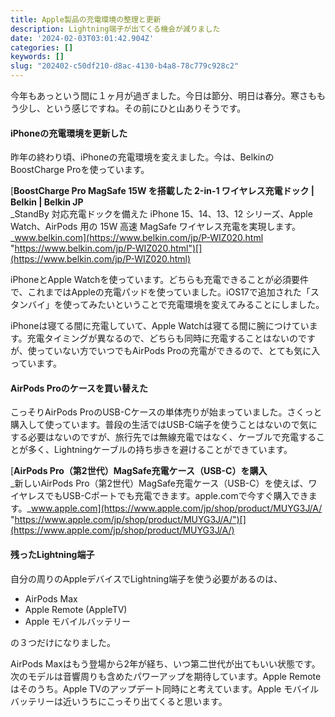 ```yaml
---
title: Apple製品の充電環境の整理と更新
description: Lightning端子が出てくる機会が減りました
date: '2024-02-03T03:01:42.904Z'
categories: []
keywords: []
slug: "202402-c50df210-d8ac-4130-b4a8-78c779c928c2"
---
```

今年もあっという間に１ヶ月が過ぎました。今日は節分、明日は春分。寒さももう少し、という感じですね。その前にひと山ありそうです。

#### iPhoneの充電環境を更新した

昨年の終わり頃、iPhoneの充電環境を変えました。今は、BelkinのBoostCharge Proを使っています。

[**BoostCharge Pro MagSafe 15W を搭載した 2-in-1 ワイヤレス充電ドック | Belkin | Belkin JP**  
_StandBy 対応充電ドックを備えた iPhone 15、14、13、12 シリーズ、Apple Watch、AirPods 用の 15W 高速 MagSafe ワイヤレス充電を実現します。_www.belkin.com](https://www.belkin.com/jp/P-WIZ020.html "https://www.belkin.com/jp/P-WIZ020.html")[](https://www.belkin.com/jp/P-WIZ020.html)

iPhoneとApple Watchを使っています。どちらも充電できることが必須要件で、これまではAppleの充電パッドを使っていました。iOS17で追加された「スタンバイ」を使ってみたいということで充電環境を変えてみることにしました。

iPhoneは寝てる間に充電していて、Apple Watchは寝てる間に腕につけています。充電タイミングが異なるので、どちらも同時に充電することはないのですが、使っていない方でいつでもAirPods Proの充電ができるので、とても気に入っています。

#### AirPods Proのケースを買い替えた

こっそりAirPods ProのUSB-Cケースの単体売りが始まっていました。さくっと購入して使っています。普段の生活ではUSB-C端子を使うことはないので気にする必要はないのですが、旅行先では無線充電ではなく、ケーブルで充電することが多く、Lightningケーブルの持ち歩きを避けることができています。

[**AirPods Pro（第2世代）MagSafe充電ケース（USB-C）を購入**  
_新しいAirPods Pro（第2世代）MagSafe充電ケース（USB-C）を使えば、ワイヤレスでもUSB-Cポートでも充電できます。apple.comで今すぐ購入できます。_www.apple.com](https://www.apple.com/jp/shop/product/MUYG3J/A/ "https://www.apple.com/jp/shop/product/MUYG3J/A/")[](https://www.apple.com/jp/shop/product/MUYG3J/A/)

#### 残ったLightning端子

自分の周りのAppleデバイスでLightning端子を使う必要があるのは、

*   AirPods Max
*   Apple Remote (AppleTV)
*   Apple モバイルバッテリー

の３つだけになりました。

AirPods Maxはもう登場から2年が経ち、いつ第二世代が出てもいい状態です。次のモデルは音響周りも含めたパワーアップを期待しています。Apple Remoteはそのうち。Apple TVのアップデート同時にと考えています。Apple モバイルバッテリーは近いうちにこっそり出てくると思います。
